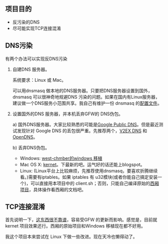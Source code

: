 项目目的
--------
* 反污染的DNS
* 尽可能实现TCP连接混淆

DNS污染
-------
有两个办法可以实现反DNS污染

1. 自建DNS 服务器。

    系统要求：Linux 或 Mac。

    可以用dnsmasq 做本地的DNS服务器。只要把DNS服务器设置到国外，dnsmasq 可以很神奇地规避DNS 污染的问题。如果在国内有Linux服务器，建议做一个DNS服务小范围共享。我自己有维护一份 dnsmasq 的[配置文件](https://github.com/liruqi/kernet/blob/stable/kerdns/dnsmasq.conf)。

2. 设置国外的DNS 服务器，并本机丢弃GFW的 DNS伪包。

    a) 国外DNS服务器。大家比较熟悉的可能是[Google Public DNS](http://code.google.com/speed/public-dns/)。但是最近测试发现针对 Google DNS 的丢包很严重。先推荐两个，[V2EX DNS](http://dns.v2ex.com/) 和 [OpenDNS](http://www.opendns.com/)。

    b) 丢弃DNS伪包。
    * Windows: [west-chmber的windows 移植](http://code.google.com/p/west-chamber-season-3/downloads/detail?name=west-chamber-win-0.05.zip)
    * Mac OS X: [kernet](https://github.com/liruqi/kernet/downloads)。下最新的吧。运气好的话还能上blogspot。
    * Linux: (Linux平台上比较麻烦，先推荐使用dnsmasq，要喜欢折腾继续看。)需要有iptables。如果 iptables 有 u32模块(或者你能自己搞定安装一个)，可以直接用本项目中的 client.sh；否则，只能自己编译原始的[西厢项目](http://code.google.com/p/scholarzhang)，具体操作看西厢的文档吧。

TCP连接混淆
-----------
首先说明一下，[这东西很不靠谱](http://gfwrev.blogspot.com/2010/03/gfw.html)，容易受GFW 的更新而影响。感觉是，目前就kernet 项目效果还行。西厢的原始项目和Windows 移植现在都不好用。

我这个项目本来尝试在 Linux 下做一些改进。现在天冷也懒得动了。
